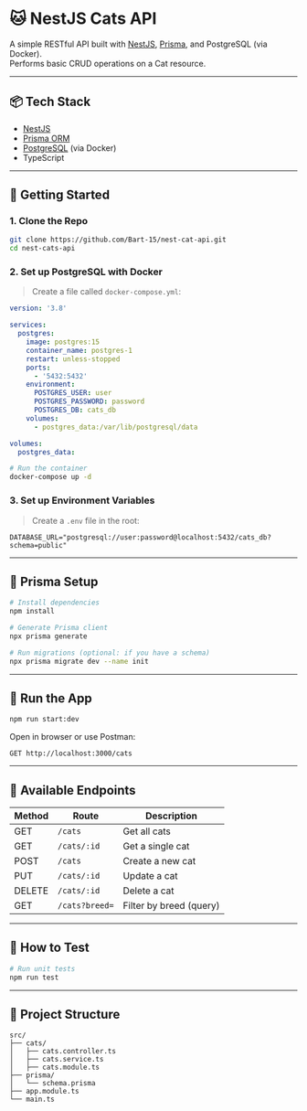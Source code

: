 # 🐱 NestJS Cats API

A simple RESTful API built with [NestJS](https://nestjs.com/), [Prisma](https://www.prisma.io/), and PostgreSQL (via Docker).  
Performs basic CRUD operations on a Cat resource.

---

## 📦 Tech Stack

- [NestJS](https://nestjs.com/)
- [Prisma ORM](https://www.prisma.io/)
- [PostgreSQL](https://www.postgresql.org/) (via Docker)
- TypeScript

---

## 🚀 Getting Started

### 1. Clone the Repo

```bash
git clone https://github.com/Bart-15/nest-cat-api.git
cd nest-cats-api
```

### 2. Set up PostgreSQL with Docker

> Create a file called `docker-compose.yml`:

```yaml
version: '3.8'

services:
  postgres:
    image: postgres:15
    container_name: postgres-1
    restart: unless-stopped
    ports:
      - '5432:5432'
    environment:
      POSTGRES_USER: user
      POSTGRES_PASSWORD: password
      POSTGRES_DB: cats_db
    volumes:
      - postgres_data:/var/lib/postgresql/data

volumes:
  postgres_data:
```

```bash
# Run the container
docker-compose up -d
```

### 3. Set up Environment Variables

> Create a `.env` file in the root:

```env
DATABASE_URL="postgresql://user:password@localhost:5432/cats_db?schema=public"
```

---

## 🔧 Prisma Setup

```bash
# Install dependencies
npm install

# Generate Prisma client
npx prisma generate

# Run migrations (optional: if you have a schema)
npx prisma migrate dev --name init
```

---

## 🧪 Run the App

```bash
npm run start:dev
```

Open in browser or use Postman:

```
GET http://localhost:3000/cats
```

---

## 🧰 Available Endpoints

| Method | Route          | Description             |
| ------ | -------------- | ----------------------- |
| GET    | `/cats`        | Get all cats            |
| GET    | `/cats/:id`    | Get a single cat        |
| POST   | `/cats`        | Create a new cat        |
| PUT    | `/cats/:id`    | Update a cat            |
| DELETE | `/cats/:id`    | Delete a cat            |
| GET    | `/cats?breed=` | Filter by breed (query) |

---

## 🧪 How to Test

```bash
# Run unit tests
npm run test
```

---

## 📁 Project Structure

```
src/
├── cats/
│   ├── cats.controller.ts
│   ├── cats.service.ts
│   ├── cats.module.ts
├── prisma/
│   └── schema.prisma
├── app.module.ts
└── main.ts
```

